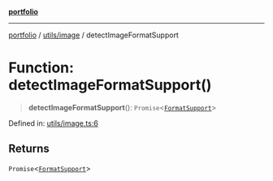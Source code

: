 [**portfolio**](../../../README.md)

***

[portfolio](../../../modules.md) / [utils/image](../README.md) / detectImageFormatSupport

# Function: detectImageFormatSupport()

> **detectImageFormatSupport**(): `Promise`\<[`FormatSupport`](../interfaces/FormatSupport.md)\>

Defined in: [utils/image.ts:6](https://github.com/tnorlund/Portfolio/blob/902f459effab4b5764459083fda3644fa8c06fc8/portfolio/utils/image.ts#L6)

## Returns

`Promise`\<[`FormatSupport`](../interfaces/FormatSupport.md)\>
